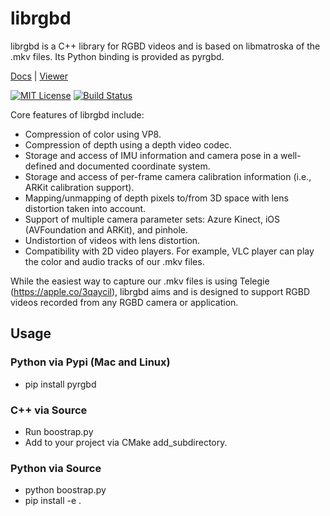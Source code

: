 # librgbd

librgbd is a C++ library for RGBD videos and is based on libmatroska of the .mkv files. Its Python binding is provided as pyrgbd.

[Docs](https://telegie.github.io/librgbd) | [Viewer](https://telegie.com/file-player)

[![MIT License](https://img.shields.io/github/license/telegie/librgbd)](https://en.wikipedia.org/wiki/MIT_License)
[![Build Status](https://github.com/telegie/librgbd/actions/workflows/build.yml/badge.svg)](https://github.com/telegie/librgbd/actions/workflows/build.yml)

Core features of librgbd include:
- Compression of color using VP8.
- Compression of depth using a depth video codec.  
- Storage and access of IMU information and camera pose in a well-defined and documented coordinate system.
- Storage and access of per-frame camera calibration information (i.e., ARKit calibration support).
- Mapping/unmapping of depth pixels to/from 3D space with lens distortion taken into account.
- Support of multiple camera parameter sets: Azure Kinect, iOS (AVFoundation and ARKit), and pinhole.
- Undistortion of videos with lens distortion.
- Compatibility with 2D video players. For example, VLC player can play the color and audio tracks of our .mkv files.

While the easiest way to capture our .mkv files is using Telegie (https://apple.co/3qaycil), librgbd aims and is designed to support RGBD videos recorded from any RGBD camera or application.

## Usage

### Python via Pypi (Mac and Linux)
- pip install pyrgbd

### C++ via Source
- Run boostrap.py
- Add to your project via CMake add_subdirectory.

### Python via Source
- python boostrap.py
- pip install -e .
